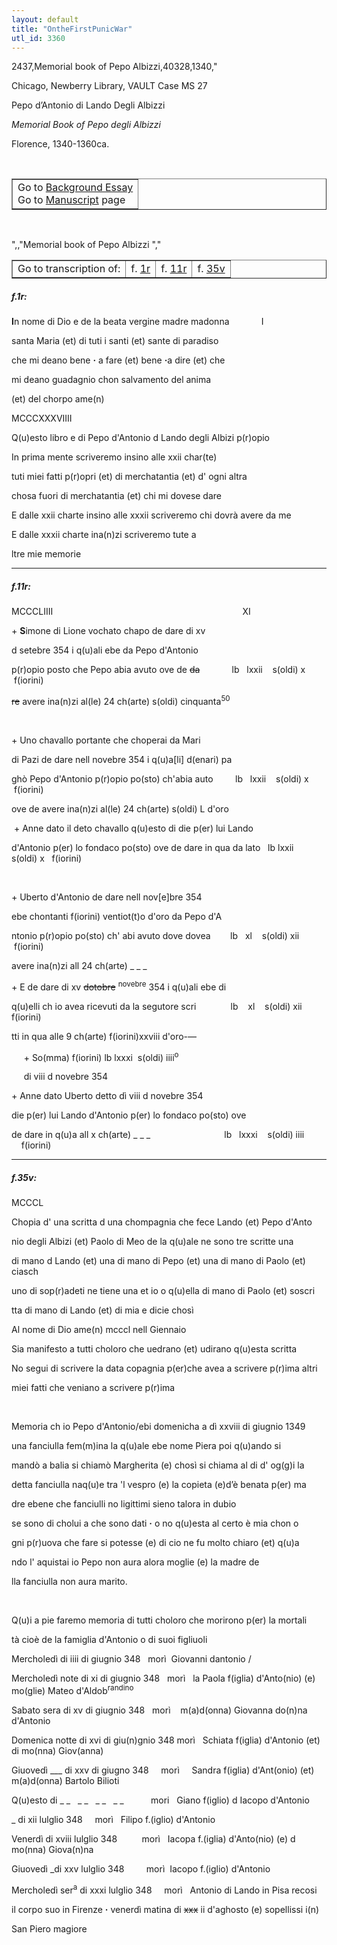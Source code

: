 ```yaml
---
layout: default
title: "OntheFirstPunicWar"
utl_id: 3360
---
```

2437,Memorial book of Pepo Albizzi,40328,1340,"
<p style=""font-weight:300;"">Chicago, Newberry Library, VAULT Case MS 27</p>
<p style=""font-weight:300; margin-left:.25in;"">Pepo d’Antonio di Lando Degli Albizzi</p>
<p style=""font-weight:300; margin-left:.25in;""><em>Memorial Book of Pepo degli Albizzi</em></p>
<p style=""font-weight:300; margin-left:.25in;"">Florence, 1340-1360ca.</p>
<p style=""font-size: 0.1em;""> </p>
<table border=""0.5"" cellpadding=""1"" cellspacing=""1"" style=""width: 200px; background-color:#F8F8F8;""><tbody style=""border-color:#ccc""><tr style=""border-color:#ccc""><td>Go to <a href=""https://italian-paleography.library.utoronto.ca/content/about_IP_001"" style=""font-weight:300;"" target=""_blank"">Background Essay</a><br />
			Go to <a href=""https://italian-paleography.library.utoronto.ca/islandora/object/italianpaleography%3AIP_001"" style=""font-weight:300;"" target=""_blank"">Manuscript</a> page</td>
</tr></tbody></table><p> </p>
",,"Memorial book of Pepo Albizzi
","
<table border=""0.5"" cellpadding=""1"" cellspacing=""1"" style=""width: 320px; margin-left: 0.25in;""><tbody><tr style=""border-color:#B3B6B7""><td style=""text-align:center"">Go to transcription of:</td>
<td style=""text-align:center"">f. <a href=""#1"">1r</a></td>
<td style=""text-align:center"">f. <a href=""#2"">11r</a></td>
<td style=""text-align:center"">f. <a href=""#3"">35v</a></td>
</tr></tbody></table>
<h5 id=""1"" style=""color:#555;"">f.1r:</h5>
<p style=""font-weight:300;""><strong>I</strong>n nome di Dio e de la beata vergine madre madonna             I</p>
<p style=""font-weight:300;"">santa Maria (et) di tuti i santi (et) sante di paradiso</p>
<p style=""font-weight:300;"">che mi deano bene <strong>·</strong> a fare (et) bene <strong>·</strong>a dire (et) che</p>
<p style=""font-weight:300;"">mi deano guadagnio chon salvamento del anima</p>
<p style=""font-weight:300;"">(et) del chorpo ame(n)</p>
<p style=""font-weight:300; margin-left:1.0in;"">MCCCXXXVIIII</p>
<p style=""font-weight:300;"">Q(u)esto libro e di Pepo d'Antonio d Lando degli Albizi p(r)opio</p>

<p style=""font-weight:300;"">In prima mente scriveremo insino alle xxii char(te)</p>
<p style=""font-weight:300;"">tuti miei fatti p(r)opri (et) di merchatantia (et) d' ogni altra</p>
<p style=""font-weight:300;"">chosa fuori di merchatantia (et) chi mi dovese dare</p>
<p style=""font-weight:300;"">E dalle xxii charte insino alle xxxii scriveremo chi dovrà avere da me</p>
<p style=""font-weight:300;"">E dalle xxxii charte ina(n)zi scriveremo tute a</p>
<p style=""font-weight:300;"">ltre mie memorie</p>

<hr /><h5 id=""2"" style=""color:#555;"">f.11r:</h5>
<p style=""font-weight:300; margin-left:1.0in;"">MCCCLIIII                                                                             XI</p>
<p style=""font-weight:300;"">+ <strong>S</strong>imone di Lione vochato chapo de dare di xv</p>
<p style=""font-weight:300;"">d setebre 354 i q(u)ali ebe da Pepo d'Antonio</p>
<p style=""font-weight:300;"">p(r)opio posto che Pepo abia avuto ove de <s>da</s>             lb   lxxii    s(oldi) x      f(iorini)</p>
<p style=""font-weight:300;""><s>re</s> avere ina(n)zi al(le) 24 ch(arte) s(oldi) cinquanta<sup>50</sup>            </p>
<div align=""center""> </div>
<p style=""font-weight:300;"">+ Uno chavallo portante che choperai da Mari</p>
<p style=""font-weight:300;"">di Pazi de dare nell novebre 354 i q(u)a[li] d(enari) pa</p>
<p style=""font-weight:300;"">ghò Pepo d'Antonio p(r)opio po(sto) ch'abia auto         lb   lxxii    s(oldi) x       f(iorini)</p>
<p style=""font-weight:300;"">ove de avere ina(n)zi al(le) 24 ch(arte) s(oldi) L d'oro            </p>
<p style=""font-weight:300;""> + Anne dato il deto chavallo q(u)esto di die p(er) lui Lando</p>
<p style=""font-weight:300;"">d'Antonio p(er) lo fondaco po(sto) ove de dare in qua da lato   lb lxxii    s(oldi) x   f(iorini)</p>
<div align=""center""> </div>
<p style=""font-weight:300;"">+ Uberto d'Antonio de dare nell nov[e]bre 354</p>
<p style=""font-weight:300;"">ebe chontanti f(iorini) ventiot(t)o d'oro da Pepo d'A</p>
<p style=""font-weight:300;"">ntonio p(r)opio po(sto) ch' abi avuto dove dovea        lb   xl    s(oldi) xii         f(iorini)</p>
<p style=""font-weight:300;"">avere ina(n)zi all 24 ch(arte) _ _ _                                          </p>
<p style=""font-weight:300;"">+ E de dare di xv <s>dotobre</s> <sup>novebre</sup> 354 i q(u)ali ebe di</p>
<p style=""font-weight:300;"">q(u)elli ch io avea ricevuti da la segutore scri              lb    xl    s(oldi) xii    f(iorini)</p>
<p style=""font-weight:300;"">tti in qua alle 9 ch(arte) f(iorini)xxviii d'oro-—                                </p>
<p style=""font-weight:300;"">     + So(mma) f(iorini) lb lxxxi  s(oldi) iiii<sup>o</sup></p>
<p style=""font-weight:300;"">     di viii d novebre 354</p>
<p style=""font-weight:300;"">+ Anne dato Uberto detto dì viii d novebre 354</p>
<p style=""font-weight:300;"">die p(er) lui Lando d'Antonio p(er) lo fondaco po(sto) ove</p>
<p style=""font-weight:300;"">de dare in q(u)a all x ch(arte) _ _ _                              lb   lxxxi    s(oldi) iiii     f(iorini)</p>

<hr /><h5 id=""3"" style=""color:#555;"">f.35v:</h5>
<p style=""font-weight:300; margin-left: 1in;"">MCCCL                                                             </p>
<p style=""font-weight:300;"">Chopia d' una scritta d una chompagnia che fece Lando (et) Pepo d'Anto</p>
<p style=""font-weight:300;"">nio degli Albizi (et) Paolo di Meo de la q(u)ale ne sono tre scritte una</p>
<p style=""font-weight:300;"">di mano d Lando (et) una di mano di Pepo (et) una di mano di Paolo (et) ciasch</p>
<p style=""font-weight:300;"">uno di sop(r)adeti ne tiene una et io o q(u)ella di mano di Paolo (et) soscri</p>
<p style=""font-weight:300;"">tta di mano di Lando (et) di mia e dicie chosì</p>
<p style=""font-weight:300;"">Al nome di Dio ame(n) mcccl nell Giennaio</p>
<p style=""font-weight:300;"">Sia manifesto a tutti choloro che uedrano (et) udirano q(u)esta scritta</p>
<p style=""font-weight:300;"">No segui di scrivere la data copagnia p(er)che avea a scrivere p(r)ima altri</p>
<p style=""font-weight:300;"">miei fatti che veniano a scrivere p(r)ima </p>
<p style=""font-weight:300;""> </p>
<p style=""font-weight:300;"">Memoria ch io Pepo d'Antonio/ebi domenicha a dì xxviii di giugnio 1349</p>
<p style=""font-weight:300;"">una fanciulla fem(m)ina la q(u)ale ebe nome Piera poi q(u)ando si</p>
<p style=""font-weight:300;"">mandò a balia si chiamò Margherita (e) chosì si chiama al di d' og(g)i la</p>
<p style=""font-weight:300;"">detta fanciulla naq(u)e tra 'l vespro (e) la copieta (e)d’è benata p(er) ma</p>
<p style=""font-weight:300;"">dre ebene che fanciulli no ligittimi sieno talora in dubio</p>
<p style=""font-weight:300;"">se sono di cholui a che sono dati <strong>·</strong> o no q(u)esta al certo è mia chon o</p>
<p style=""font-weight:300;"">gni p(r)uova che fare si potesse (e) di cio ne fu molto chiaro (et) q(u)a</p>
<p style=""font-weight:300;"">ndo l' aquistai io Pepo non aura alora moglie (e) la madre de</p>
<p style=""font-weight:300;"">lla fanciulla non aura marito.</p>
<p style=""font-weight:300;""> </p>
<p style=""font-weight:300;"">Q(u)i a pie faremo memoria di tutti choloro che morirono p(er) la mortali</p>
<p style=""font-weight:300;"">tà cioè de la famiglia d'Antonio o di suoi figliuoli</p>
<p style=""font-weight:300;"">Mercholedì di iiii di giugnio 348   morì  Giovanni dantonio /</p>
<p style=""font-weight:300;"">Mercholedì note di xi di giugnio 348   morì   la Paola f(iglia) d'Anto(nio) (e) mo(glie) Mateo d'Aldob<sup>randino</sup></p>
<p style=""font-weight:300;"">Sabato sera di xv di giugnio 348   morì    m(a)d(onna) Giovanna do(n)na d'Antonio</p>
<p style=""font-weight:300;"">Domenica notte di xvi di giu(n)gnio 348 morì   Schiata f(iglia) d'Antonio (et) di mo(nna) Giov(anna)</p>
<p style=""font-weight:300;"">Giuovedì ___ di xxv di giugno 348     morì     Sandra f(iglia) d'Ant(onio) (et) m(a)d(onna) Bartolo Bilioti</p>
<p style=""font-weight:300;"">Q(u)esto di _ _   _ _   _ _   _ _           mori   Giano f(iglio) d Iacopo d'Antonio</p>
<p style=""font-weight:300;"">_ di xii lulglio 348     morì   Filipo f.(iglio) d'Antonio</p>
<p style=""font-weight:300;"">Venerdì di xviii lulglio 348          morì   Iacopa f.(iglia) d'Anto(nio) (e) d mo(nna) Giova(n)na</p>
<p style=""font-weight:300;"">Giuovedì _di xxv lulglio 348         morì  Iacopo f.(iglio) d'Antonio</p>
<p style=""font-weight:300;"">Mercholedì ser<sup>a</sup> di xxxi lulglio 348     morì   Antonio di Lando in Pisa recosi</p>
<p style=""font-weight:300;"">il corpo suo in Firenze <strong>·</strong> venerdì matina di <s>xxx</s> ii d'aghosto (e) sopellissi i(n)</p>
<p style=""font-weight:300;"">San Piero magiore</p>
